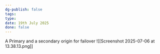 ```yaml
---
dg-publish: false
tags: 
type: 
date: 19th July 2025
done: false
---
```

A Primary and a secondary origin for failover 
![[Screenshot 2025-07-06 at 13.38.13.png]]